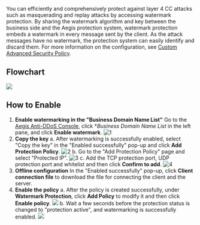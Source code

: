 ﻿
You can efficiently and comprehensively protect against layer 4 CC attacks such as masquerading and replay attacks by accessing watermark protection. By sharing the watermark algorithm and key between the business side and the Aegis protection system, watermark protection embeds a watermark in every message sent by the client. As the attack messages have no watermark, the protection system can easily identify and discard them. For more information on the configuration, see [Custom Advanced Security Policy](https://intl.cloud.tencent.com/document/product/685/18800#.E8.87.AA.E5.AE.9A.E4.B9.89.E5.AE.89.E5.85.A8.E7.AD.96.E7.95.A5).
## Flowchart
![](https://main.qcloudimg.com/raw/8b83ba4ab8b1bdee1d0e1da446d53e3e.png)

## How to Enable
1. **Enable watermarking in the "Business Domain Name List"**
Go to the [Aegis Anti-DDoS Console](https://console.cloud.tencent.com/gamesec), click **Business Domain Name List* in the left pane, and click **Enable watermark**.
![1](https://i.imgur.com/lroTzT1.png)
2. **Copy the key**
a. After watermarking is successfully enabled, select "Copy the key" in the "Enabled successfully" pop-up and click **Add Protection Policy**.
![2](https://main.qcloudimg.com/raw/42134fa35b315e4c57981963f73e40e0.png)
b. Go to the "Add Protection Policy" page and select "Protected IP".
![3](https://i.imgur.com/CXYs6jS.png)
c. Add the TCP protection port, UDP protection port and whitelist and then click **Confirm to add**.
![4](https://i.imgur.com/U7c1tI5.png)
3. **Offline configuration**
In the "Enabled successfully" pop-up, click **Client connection file** to download the file for connecting the client and the server.
4. **Enable the policy**
a. After the policy is created successfully, under **Watermark Protection**, click **Add Policy** to modify it and then click **Enable policy**.
![](https://i.imgur.com/ZmGSyBC.png)
b. Wait a few seconds before the protection status is changed to "protection active", and watermarking is successfully enabled.
![](https://main.qcloudimg.com/raw/5156b27493055304f1a940b4d9acebe3.png)

